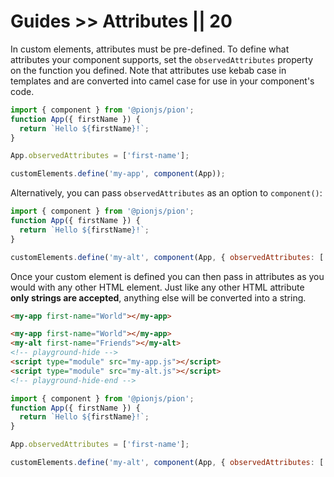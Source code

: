 # Guides >> Attributes || 20

<style data-helmet>
  html { --playground-ide-height: 210px; }
</style>

In custom elements, attributes must be pre-defined. To define what attributes your component supports, set the `observedAttributes` property on the function you defined. Note that attributes use kebab case in templates and are converted into camel case for use in your component's code.

```js playground attributes my-app.js
import { component } from '@pionjs/pion';
function App({ firstName }) {
  return `Hello ${firstName}!`;
}

App.observedAttributes = ['first-name'];

customElements.define('my-app', component(App));
```

Alternatively, you can pass `observedAttributes` as an option to `component()`:

```js
import { component } from '@pionjs/pion';
function App({ firstName }) {
  return `Hello ${firstName}!`;
}

customElements.define('my-alt', component(App, { observedAttributes: ['first-name'] }));
```

Once your custom element is defined you can then pass in attributes as you would with any other HTML element. Just like any other HTML attribute **only strings are accepted**, anything else will be converted into a string.

```html
<my-app first-name="World"></my-app>
```

```html playground-file attributes index.html
<my-app first-name="World"></my-app>
<my-alt first-name="Friends"></my-alt>
<!-- playground-hide -->
<script type="module" src="my-app.js"></script>
<script type="module" src="my-alt.js"></script>
<!-- playground-hide-end -->
```

```js playground-file attributes my-alt.js
import { component } from '@pionjs/pion';
function App({ firstName }) {
  return `Hello ${firstName}!`;
}

App.observedAttributes = ['first-name'];

customElements.define('my-alt', component(App, { observedAttributes: ['first-name'] }));
```
